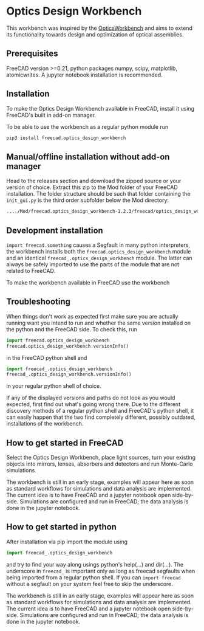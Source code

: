# Optics Design Workbench

This workbench was inspired by the [OpticsWorkbench](https://github.com/chbergmann/OpticsWorkbench) and aims to extend its functionality towards design and optimization of optical assemblies.


## Prerequisites

FreeCAD version >=0.21, python packages numpy, scipy, matplotlib, atomicwrites. A jupyter notebook installation is recommended.


## Installation

To make the Optics Design Workbench available in FreeCAD, install it using FreeCAD's built in add-on manager.

To be able to use the workbench as a regular python module run

```bash
pip3 install freecad.optics_design_workbench
```


## Manual/offline installation without add-on manager

Head to the releases section and download the zipped source or your version of choice. Extract this zip to the Mod folder of your FreeCAD installation. The folder structure should be such that folder containing the `init_gui.py` is the third order subfolder below the Mod directory:

```bash
..../Mod/freecad.optics_design_workbench-1.2.3/freecad/optics_design_workbench/init_gui.py
```


## Development installation


`import freecad.something` causes a Segfault in many python interpreters, the workbench installs both the `freecad.optics_design_workbench` module and an identical `freecad_.optics_design_workbench` module. The latter can always be safely imported to use the parts of the module that are not related to FreeCAD.

To make the workbench available in FreeCAD use the workbench 


## Troubleshooting

When things don't work as expected first make sure you are actually running want you intend to run and whether the same version installed on the python and the FreeCAD side. To check this, run

```python
import freecad.optics_design_workbench
freecad.optics_design_workbench.versionInfo()
```

in the FreeCAD python shell and

```python
import freecad_.optics_design_workbench
freecad_.optics_design_workbench.versionInfo()
```

in your regular python shell of choice.

If any of the displayed versions and paths do not look as you would expected, first find out what's going wrong there. Due to the different discovery methods of a regular python shell and FreeCAD's python shell, it can easily happen that the two find completely different, possibly outdated, installations of the workbench.


## How to get started in FreeCAD

Select the Optics Design Workbench, place light sources, turn your existing objects into mirrors, lenses, absorbers and detectors and run Monte-Carlo simulations.

The workbench is still in an early stage, examples will appear here as soon as standard workflows for simulations and data analysis are implemented. The current idea is to have FreeCAD and a jupyter notebook open side-by-side. Simulations are configured and run in FreeCAD; the data analysis is done in the jupyter notebook.


## How to get started in python

After installation via pip import the module using

```python
import freecad_.optics_design_workbench
```

and try to find your way along usings python's help(...) and dir(...). The underscore in `freecad_` is important only as long as freecad segfaults when being imported from a regular python shell. If you can `import freecad` without a segfault on your system feel free to skip the underscore. 

The workbench is still in an early stage, examples will appear here as soon as standard workflows for simulations and data analysis are implemented. The current idea is to have FreeCAD and a jupyter notebook open side-by-side. Simulations are configured and run in FreeCAD; the data analysis is done in the jupyter notebook.
